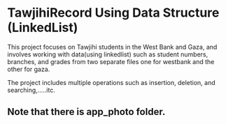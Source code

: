 # TawjihiRecord Using Data Structure (LinkedList)

This project focuses on Tawjihi students in the West Bank and Gaza,
and involves working with data(using linkedlist) such as student numbers,
branches, and grades from two separate files one for westbank and the other for gaza.

The project includes multiple operations such as insertion, deletion,
and searching,.....itc.

## Note that there is app_photo folder. 
